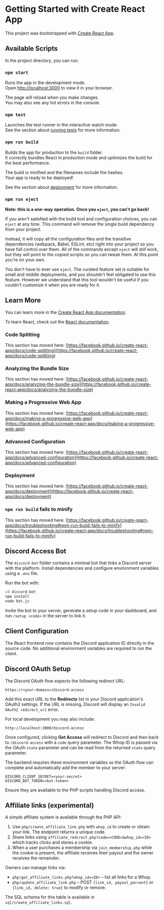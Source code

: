 # Getting Started with Create React App

This project was bootstrapped with [Create React App](https://github.com/facebook/create-react-app).

## Available Scripts

In the project directory, you can run:

### `npm start`

Runs the app in the development mode.\
Open [http://localhost:3000](http://localhost:3000) to view it in your browser.

The page will reload when you make changes.\
You may also see any lint errors in the console.

### `npm test`

Launches the test runner in the interactive watch mode.\
See the section about [running tests](https://facebook.github.io/create-react-app/docs/running-tests) for more information.

### `npm run build`

Builds the app for production to the `build` folder.\
It correctly bundles React in production mode and optimizes the build for the best performance.

The build is minified and the filenames include the hashes.\
Your app is ready to be deployed!

See the section about [deployment](https://facebook.github.io/create-react-app/docs/deployment) for more information.

### `npm run eject`

**Note: this is a one-way operation. Once you `eject`, you can't go back!**

If you aren't satisfied with the build tool and configuration choices, you can `eject` at any time. This command will remove the single build dependency from your project.

Instead, it will copy all the configuration files and the transitive dependencies (webpack, Babel, ESLint, etc) right into your project so you have full control over them. All of the commands except `eject` will still work, but they will point to the copied scripts so you can tweak them. At this point you're on your own.

You don't have to ever use `eject`. The curated feature set is suitable for small and middle deployments, and you shouldn't feel obligated to use this feature. However we understand that this tool wouldn't be useful if you couldn't customize it when you are ready for it.

## Learn More

You can learn more in the [Create React App documentation](https://facebook.github.io/create-react-app/docs/getting-started).

To learn React, check out the [React documentation](https://reactjs.org/).

### Code Splitting

This section has moved here: [https://facebook.github.io/create-react-app/docs/code-splitting](https://facebook.github.io/create-react-app/docs/code-splitting)

### Analyzing the Bundle Size

This section has moved here: [https://facebook.github.io/create-react-app/docs/analyzing-the-bundle-size](https://facebook.github.io/create-react-app/docs/analyzing-the-bundle-size)

### Making a Progressive Web App

This section has moved here: [https://facebook.github.io/create-react-app/docs/making-a-progressive-web-app](https://facebook.github.io/create-react-app/docs/making-a-progressive-web-app)

### Advanced Configuration

This section has moved here: [https://facebook.github.io/create-react-app/docs/advanced-configuration](https://facebook.github.io/create-react-app/docs/advanced-configuration)

### Deployment

This section has moved here: [https://facebook.github.io/create-react-app/docs/deployment](https://facebook.github.io/create-react-app/docs/deployment)

### `npm run build` fails to minify

This section has moved here: [https://facebook.github.io/create-react-app/docs/troubleshooting#npm-run-build-fails-to-minify](https://facebook.github.io/create-react-app/docs/troubleshooting#npm-run-build-fails-to-minify)

## Discord Access Bot

The `discord-bot` folder contains a minimal bot that links a Discord server with the platform. Install dependencies and configure environment variables using a `.env` file.

Run the bot with:

```bash
cd discord-bot
npm install
node bot.js
```

Invite the bot to your server, generate a setup code in your dashboard, and run
`/setup <code>` in the server to link it.

## Client Configuration

The React frontend now contains the Discord application ID directly in the source
code. No additional environment variables are required to run the client.

## Discord OAuth Setup

The Discord OAuth flow expects the following redirect URL:

```
https://<your-domain>/discord-access
```

Add this exact URL to the **Redirects** list in your Discord application's OAuth2 settings. If the URL is missing, Discord will display an `Invalid OAuth2 redirect_uri` error.

For local development you may also include:

```
http://localhost:3000/discord-access
```

Once configured, clicking **Get Access** will redirect to Discord and then back to `/discord-access` with a `code` query parameter. The Whop ID is passed via the OAuth `state` parameter and can be read from the returned `state` query parameter.

The backend requires these environment variables so the OAuth flow can
complete and automatically add the member to your server:

```
DISCORD_CLIENT_SECRET=<your-secret>
DISCORD_BOT_TOKEN=<bot-token>
```

Ensure they are available to the PHP scripts handling Discord access.

## Affiliate links (experimental)

A simple affiliate system is available through the PHP API:

1. Use `php/create_affiliate_link.php` with `whop_id` to create or obtain your link. The endpoint returns a unique code.
2. Share links using `affiliate_redirect.php?code=<CODE>&whop_id=<ID>` which tracks clicks and stores a cookie.
3. When a user purchases a membership via `join_membership.php` while the cookie is present, the affiliate receives their payout and the owner receives the remainder.

Owners can manage links via:

* `php/get_affiliate_links.php?whop_id=<ID>` – list all links for a Whop.
* `php/update_affiliate_link.php` – POST `{link_id, payout_percent}` or `{link_id, delete: true}` to modify or remove.

The SQL schema for this table is available in `sql/create_affiliate_links.sql`.